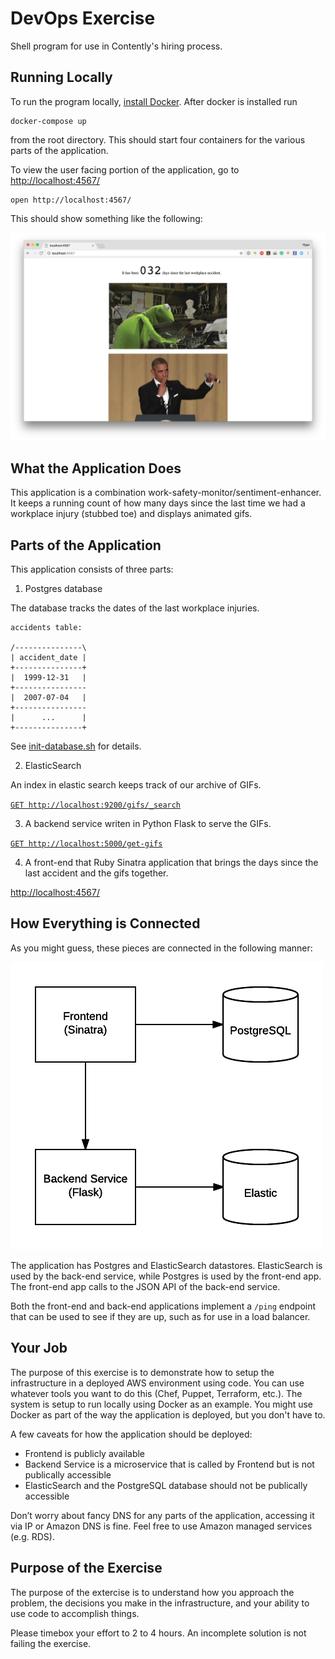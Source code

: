 # DevOps Exercise

Shell program for use in Contently's hiring process.


## Running Locally

To run the program locally, [install Docker](https://docs.docker.com/docker-for-mac/). After docker is installed run

```
docker-compose up
```

from the root directory. This should start four containers for the various parts of the application.

To view the user facing portion of the application, go to [http://localhost:4567/](http://localhost:4567/)

```
open http://localhost:4567/
```

This should show something like the following:

![running frontend](docs/images/fully-running-app.png)


## What the Application Does

This application is a combination work-safety-monitor/sentiment-enhancer. It keeps a running count of how many days since the last time we had a workplace injury (stubbed toe) and displays animated gifs.


## Parts of the Application

This application consists of three parts:


1. Postgres database

The database tracks the dates of the last workplace injuries.

```
accidents table:

/---------------\
| accident_date |
+---------------+
|  1999-12-31   |
+----------------
|  2007-07-04   |
+----------------
|      ...      |
+---------------+
```

See [init-database.sh](postgres/init-database.sh) for details.


2. ElasticSearch

An index in elastic search keeps track of our archive of GIFs.

[`GET http://localhost:9200/gifs/_search`](http://localhost:9200/gifs/search)


3. A backend service writen in Python Flask to serve the GIFs.

[`GET http://localhost:5000/get-gifs`](http://localhost:5000/get-gifs)


4. A front-end that Ruby Sinatra application that brings the days since the last accident and the gifs together.

[http://localhost:4567/](http://localhost:4567/)


## How Everything is Connected

As you might guess, these pieces are connected in the following manner:

![architecture diagram](docs/images/architecture-diagram.png)

The application has Postgres and ElasticSearch datastores. ElasticSearch is used by the back-end service, while Postgres is used by the front-end app. The front-end app calls to the JSON API of the back-end service.

Both the front-end and back-end applications implement a `/ping` endpoint that can be used to see if they are up, such as for use in a load balancer.


## Your Job

The purpose of this exercise is to demonstrate how to setup the infrastructure in a deployed AWS environment using code. You can use whatever tools you want to do this (Chef, Puppet, Terraform, etc.). The system is setup to run locally using Docker as an example. You might use Docker as part of the way the application is deployed, but you don't have to.

A few caveats for how the application should be deployed:

* Frontend is publicly available
* Backend Service is a microservice that is called by Frontend but is not publically accessible
* ElasticSearch and the PostgreSQL database should not be publically accessible

Don’t worry about fancy DNS for any parts of the application, accessing it via IP or Amazon DNS is fine. Feel free to use Amazon managed services (e.g. RDS).


## Purpose of the Exercise

The purpose of the extercise is to understand how you approach the problem, the decisions you make in the infrastructure, and your ability to use code to accomplish things.

Please timebox your effort to 2 to 4 hours. An incomplete solution is not failing the exercise.